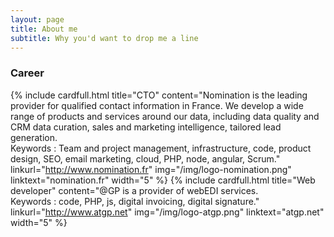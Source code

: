 ```yaml
---
layout: page
title: About me
subtitle: Why you'd want to drop me a line
---
```

### Career

{% include cardfull.html title="CTO" content="Nomination is the leading provider for qualified contact information in France. We develop a wide range of products and services around our data, including data quality and CRM data curation, sales and marketing intelligence, tailored lead generation.<br/>Keywords : Team and project management, infrastructure, code, product design, SEO, email marketing, cloud, PHP, node, angular, Scrum." linkurl="http://www.nomination.fr" img="/img/logo-nomination.png" linktext="nomination.fr" width="5" %}
{% include cardfull.html title="Web developer" content="@GP is a provider of webEDI services.<br/>Keywords : code, PHP, js, digital invoicing, digital signature." linkurl="http://www.atgp.net" img="/img/logo-atgp.png" linktext="atgp.net" width="5" %}